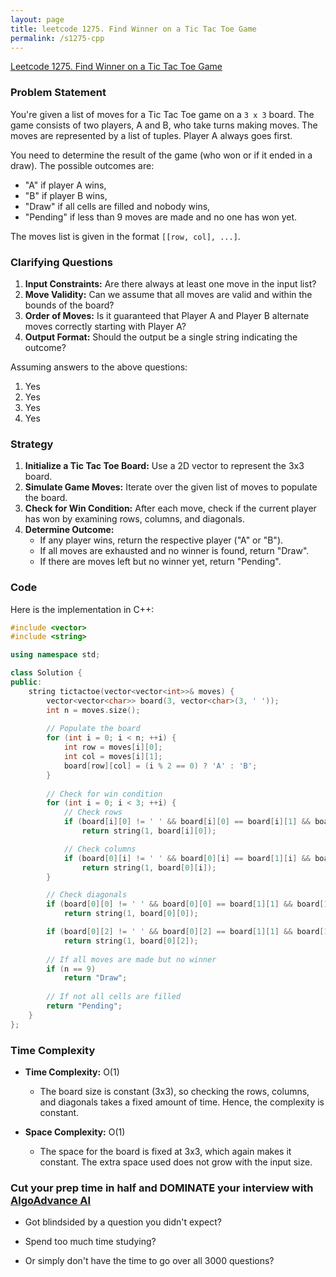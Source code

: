 ```yaml
---
layout: page
title: leetcode 1275. Find Winner on a Tic Tac Toe Game
permalink: /s1275-cpp
---
```

[Leetcode 1275. Find Winner on a Tic Tac Toe Game](https://algoadvance.github.io/algoadvance/l1275)
### Problem Statement

You're given a list of moves for a Tic Tac Toe game on a `3 x 3` board. The game consists of two players, A and B, who take turns making moves. The moves are represented by a list of tuples. Player A always goes first.

You need to determine the result of the game (who won or if it ended in a draw). The possible outcomes are:
- "A" if player A wins,
- "B" if player B wins,
- "Draw" if all cells are filled and nobody wins,
- "Pending" if less than 9 moves are made and no one has won yet.

The moves list is given in the format `[[row, col], ...]`.

### Clarifying Questions

1. **Input Constraints:** Are there always at least one move in the input list?
2. **Move Validity:** Can we assume that all moves are valid and within the bounds of the board?
3. **Order of Moves:** Is it guaranteed that Player A and Player B alternate moves correctly starting with Player A?
4. **Output Format:** Should the output be a single string indicating the outcome?

Assuming answers to the above questions:
1. Yes
2. Yes
3. Yes
4. Yes

### Strategy

1. **Initialize a Tic Tac Toe Board:** Use a 2D vector to represent the 3x3 board.
2. **Simulate Game Moves:** Iterate over the given list of moves to populate the board.
3. **Check for Win Condition:** After each move, check if the current player has won by examining rows, columns, and diagonals.
4. **Determine Outcome:** 
   - If any player wins, return the respective player ("A" or "B").
   - If all moves are exhausted and no winner is found, return "Draw".
   - If there are moves left but no winner yet, return "Pending".

### Code

Here is the implementation in C++:

```cpp
#include <vector>
#include <string>

using namespace std;

class Solution {
public:
    string tictactoe(vector<vector<int>>& moves) {
        vector<vector<char>> board(3, vector<char>(3, ' '));
        int n = moves.size();
        
        // Populate the board
        for (int i = 0; i < n; ++i) {
            int row = moves[i][0];
            int col = moves[i][1];
            board[row][col] = (i % 2 == 0) ? 'A' : 'B';
        }
        
        // Check for win condition
        for (int i = 0; i < 3; ++i) {
            // Check rows
            if (board[i][0] != ' ' && board[i][0] == board[i][1] && board[i][1] == board[i][2])
                return string(1, board[i][0]);

            // Check columns
            if (board[0][i] != ' ' && board[0][i] == board[1][i] && board[1][i] == board[2][i])
                return string(1, board[0][i]);
        }

        // Check diagonals
        if (board[0][0] != ' ' && board[0][0] == board[1][1] && board[1][1] == board[2][2])
            return string(1, board[0][0]);

        if (board[0][2] != ' ' && board[0][2] == board[1][1] && board[1][1] == board[2][0])
            return string(1, board[0][2]);
        
        // If all moves are made but no winner
        if (n == 9)
            return "Draw";
        
        // If not all cells are filled
        return "Pending";
    }
};
```

### Time Complexity

- **Time Complexity:** O(1)
  - The board size is constant (3x3), so checking the rows, columns, and diagonals takes a fixed amount of time. Hence, the complexity is constant.

- **Space Complexity:** O(1)
  - The space for the board is fixed at 3x3, which again makes it constant. The extra space used does not grow with the input size.


### Cut your prep time in half and DOMINATE your interview with [AlgoAdvance AI](https://algoAdvance.com)

- Got blindsided by a question you didn't expect?

- Spend too much time studying?

- Or simply don't have the time to go over all 3000 questions?

